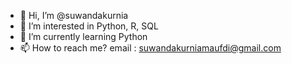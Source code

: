 - 👋 Hi, I’m @suwandakurnia
- 👀 I’m interested in Python, R, SQL
- 🌱 I’m currently learning Python
- 📫 How to reach me? email : suwandakurniamaufdi@gmail.com

<!---
suwandakurnia/suwandakurnia is a ✨ special ✨ repository because its `README.md` (this file) appears on your GitHub profile.
You can click the Preview link to take a look at your changes.
--->
